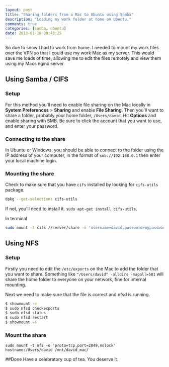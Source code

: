```yaml
---
layout: post
title: "Sharing folders from a Mac to Ubuntu using Samba"
description: "Loading my work folder at home on Ubuntu."
comments: true
categories: [samba, ubuntu]
date: 2013-01-18 09:43:25
---
```


So due to snow I had to work from home. I needed to mount my work files over the VPN so that I could use my work Mac as my server. This would save me loads of time, allowing me to edit the files remotely and view them using my Macs nginx server.  

## Using Samba / CIFS
### Setup
For this method you'll need to enable file sharing on the Mac locally in **System Preferences** > **Sharing** and enable **File Sharing**. Then you'll want to share a folder, probably your home folder, `/Users/david`. Hit **Options** and enable sharing with SMB. Be sure to click the account that you want to use, and enter your password.  

### Connecting to the share
In Ubuntu or Windows, you should be able to connect to the folder using the IP address of your computer, in the format of `smb://192.168.0.1` then enter your local machine login.  

### Mounting the share
Check to make sure that you have `cifs` installed by looking for `cifs-utils` package.  
```bash
dpkg --get-selections cifs-utils
```  
If not, you'll need to install it. `sudo apt-get install cifs-utils`.  

In terminal  
```bash
sudo mount -t cifs //server/share -o 'username=david,password=mypassword,rw,nounix,noserverinfo,sec=ntlmssp,file_mode=0777,dir_mode=0777' /mnt/david_mac
```

## Using NFS
### Setup
Firstly you need to edit the `/etc/exports` on the Mac to add the folder that you want to share. Something like `"/Users/david" -alldirs -mapall=501` will share the home folder to everyone on your network, fine for internal mounting.  

Next we need to make sure that the file is correct and nfsd is running.  

```bash
$ showmount -e
$ sudo nfsd checkexports
$ sudo nfsd status
$ sudo nfsd restart
$ showmount -e
```

### Mount the share
`sudo mount -t nfs -o 'proto=tcp,port=2049,nolock' hostname:/Users/david /mnt/david_mac/`

##Done
Have a celebratory cup of tea. You deserve it.